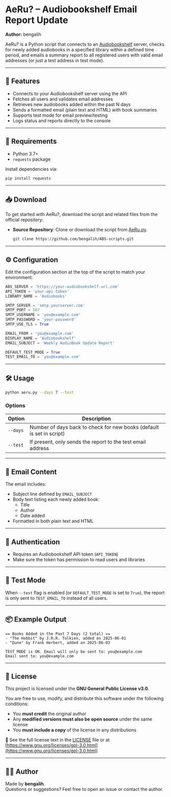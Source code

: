 # AeRu? – Audiobookshelf Email Report Update

**Author:** bengalih  

AeRu? is a Python script that connects to an [Audiobookshelf](https://www.audiobookshelf.org/) server, checks for newly added audiobooks in a specified library within a defined time period, and emails a summary report to all registered users with valid email addresses (or just a test address in test mode).

---

## 📌 Features

- Connects to your Audiobookshelf server using the API
- Fetches all users and validates email addresses
- Retrieves new audiobooks added within the past N days
- Sends a formatted email (plain text and HTML) with book summaries
- Supports test mode for email preview/testing
- Logs status and reports directly to the console

---

## 🚀 Requirements

- Python 3.7+
- `requests` package

Install dependencies via:

```bash
pip install requests
```
---
## 📥 Download

To get started with AeRu?, download the script and related files from the official repository:

- **Source Repository**: Clone or download the script from [AeRu.py](AeRu.py).
  ```bash
  git clone https://github.com/bengalih/ABS-scripts.git

---

## ⚙️ Configuration

Edit the configuration section at the top of the script to match your environment:

```python
ABS_SERVER = 'https://your-audiobookshelf-url.com'
API_TOKEN = 'your-api-token'
LIBRARY_NAME = 'Audiobooks'

SMTP_SERVER = 'smtp.yourserver.com'
SMTP_PORT = 587
SMTP_USERNAME = 'you@example.com'
SMTP_PASSWORD = 'your-password'
SMTP_USE_TLS = True

EMAIL_FROM = 'you@example.com'
DISPLAY_NAME = 'Audiobookshelf'
EMAIL_SUBJECT = 'Weekly AudioBook Update Report'

DEFAULT_TEST_MODE = True
TEST_EMAIL_TO = 'you@example.com'
```

---

## 🛠️ Usage

```bash
python aeru.py --days 7 --test
```

### Options

| Option      | Description                                                              |
|-------------|--------------------------------------------------------------------------|
| `--days`    | Number of days back to check for new books (default is set in script)   |
| `--test`    | If present, only sends the report to the test email address             |

---

## 📧 Email Content

The email includes:
- Subject line defined by `EMAIL_SUBJECT`
- Body text listing each newly added book:
  - Title
  - Author
  - Date added
- Formatted in both plain text and HTML

---

## 🔐 Authentication

- Requires an Audiobookshelf API token (`API_TOKEN`)
- Make sure the token has permission to read users and libraries

---

## 🧪 Test Mode

When `--test` flag is enabled (or `DEFAULT_TEST_MODE` is set to `True`), the report is only sent to `TEST_EMAIL_TO` instead of all users.

---

## 📦 Example Output

```text
== Books Added in the Past 7 Days (2 total) ==
- "The Hobbit" by J.R.R. Tolkien, added on 2025-06-01
- "Dune" by Frank Herbert, added on 2025-06-03

TEST MODE is ON. Email will only be sent to: you@example.com
Email sent to: you@example.com
```

---

## 🧾 License

This project is licensed under the **GNU General Public License v3.0**.

You are free to use, modify, and distribute this software under the following conditions:

- You **must credit** the original author
- Any **modified versions must also be open source** under the same license
- You **must include a copy** of the license in any distributions

📄 See the full license text in the [LICENSE](./LICENSE) file or at  
[https://www.gnu.org/licenses/gpl-3.0.html](https://www.gnu.org/licenses/gpl-3.0.html)


---

## 🙋‍♂️ Author

Made by **bengalih**.  
Questions or suggestions? Feel free to open an issue or contact the author.
